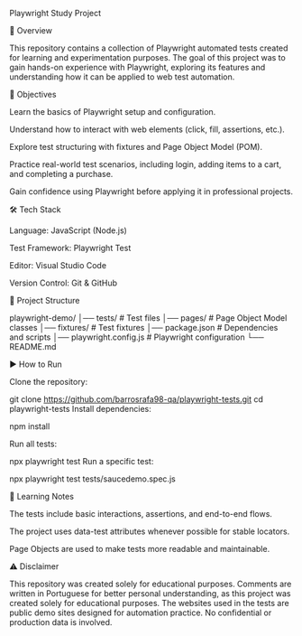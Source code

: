 Playwright Study Project

📌 Overview

This repository contains a collection of Playwright automated tests created for learning and experimentation purposes.
The goal of this project was to gain hands-on experience with Playwright, exploring its features and understanding how it can be applied to web test automation.

🎯 Objectives

Learn the basics of Playwright setup and configuration.

Understand how to interact with web elements (click, fill, assertions, etc.).

Explore test structuring with fixtures and Page Object Model (POM).

Practice real-world test scenarios, including login, adding items to a cart, and completing a purchase.

Gain confidence using Playwright before applying it in professional projects.

🛠️ Tech Stack

Language: JavaScript (Node.js)

Test Framework: Playwright Test

Editor: Visual Studio Code

Version Control: Git & GitHub

📂 Project Structure

playwright-demo/
│── tests/           # Test files
│── pages/           # Page Object Model classes
│── fixtures/        # Test fixtures
│── package.json     # Dependencies and scripts
│── playwright.config.js # Playwright configuration
└── README.md

▶️ How to Run

Clone the repository:

git clone https://github.com/barrosrafa98-qa/playwright-tests.git
cd playwright-tests
Install dependencies:

npm install

Run all tests:

npx playwright test
Run a specific test:

npx playwright test tests/saucedemo.spec.js

📖 Learning Notes

The tests include basic interactions, assertions, and end-to-end flows.

The project uses data-test attributes whenever possible for stable locators.

Page Objects are used to make tests more readable and maintainable.

⚠️ Disclaimer

This repository was created solely for educational purposes. Comments are written in Portuguese for better personal understanding, as this project was created solely for educational purposes.
The websites used in the tests are public demo sites designed for automation practice. No confidential or production data is involved.
